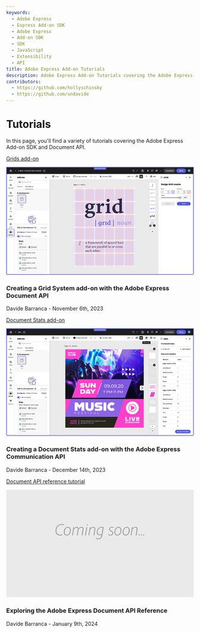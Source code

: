 ```yaml
---
keywords:
  - Adobe Express
  - Express Add-on SDK
  - Adobe Express
  - Add-on SDK
  - SDK
  - JavaScript
  - Extensibility
  - API
title: Adobe Express Add-on Tutorials
description: Adobe Express Add-on Tutorials covering the Adobe Express Add-on SDK and Document API
contributors:
  - https://github.com/hollyschinsky  
  - https://github.com/undavide
---
```


# Tutorials

In this page, you'll find a variety of tutorials covering the Adobe Express Add-on SDK and Document API.

<ResourceCard slots="link, image, heading, text" width="33%"/>

[Grids add-on](grids-addon.md)

![Grids add-on image](images/thumbs-grids-addon.png)

### Creating a Grid System add-on with the Adobe Express Document API

Davide Barranca - November 6th, 2023

<ResourceCard slots="link, image, heading, text" width="33%"/>

[Document Stats add-on](stats-addon.md)

![Document Stats add-on image](images/thumbs-stats-addon.png)

### Creating a Document Stats add-on with the Adobe Express Communication API

Davide Barranca - December 14th, 2023

<ResourceCard slots="link, image, heading, text" width="33%"/>

[Document API reference tutorial](dom-reference.md)

![Coming Soon image](images/thumbs-coming-soon.png)

### Exploring the Adobe Express Document API Reference

Davide Barranca - January 9th, 2024